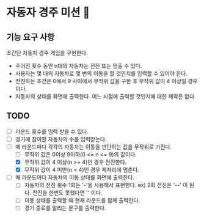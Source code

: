 # 자동자 경주 미션 🚀

## 기능 요구 사항
초간단 자동차 경주 게임을 구현한다.
* 주어진 횟수 동안 n대의 자동차는 전진 또는 멈출 수 있다.
* 사용자는 몇 대의 자동차로 몇 번의 이동을 할 것인지를 입력할 수 있어야 한다.
* 전진하는 조건은 0에서 9 사이에서 무작위 값을 구한 후 무작위 값이 4 이상일 경우이다.
* 자동차의 상태를 화면에 출력한다. 어느 시점에 출력할 것인지에 대한 제약은 없다.

## TODO
* [ ] 라운드 횟수를 입력 받을 수 있다.
* [ ] 경기에 참여할 자동차의 수를 입력받는다.
* [ ] 매 라운드마다 각각의 자동차는 이동을 판단하는 값을 무작위로 가진다.
  * [ ] 무작위 값은 0이상 9이하(0 <= n <= 9)의 값이다. 
  * [x] 무작위 값이 4 이상(n >= 4)인 경우 전진한다.
  * [x] 무작위 값이 4 미만(n < 4)인 경우 제자리에 멈춘다.
* [ ] 매 라운드마다 자동차의 이동 상태를 화면에 출력한다.
  * [ ] 자동차의 전진 횟수 1회는 '-'을 사용해서 표현한다. ex) 2회 전진은 '--' 이 된다. 전진을 한번도 못했다면 '' 이다.
  * [ ] 이동 상태를 출력할 때 현재 라운드를 함께 출력한다.
  * [ ] 경기 종료를 알리는 문구를 출력한다.
